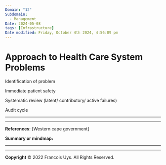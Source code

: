 ```yaml
---
Domain: "12"
Subdomain:
  - Management
Date: 2024-05-08
tags: [Infrastructure]
Date modified: Friday, October 4th 2024, 4:56:09 pm
---
```


# Approach to Health Care System Problems

Identification of problem

Immediate patient safety

Systematic review (latent/ contributory/ active failures)

Audit cycle

---

---
**References:** [Western cape government]

**Summary or mindmap:**

------------------------------------------------------------------------------------------------------------------------------------------------------------------------------------------------------------------------------
---
**Copyright**
© 2022 Francois Uys. All Rights Reserved.
